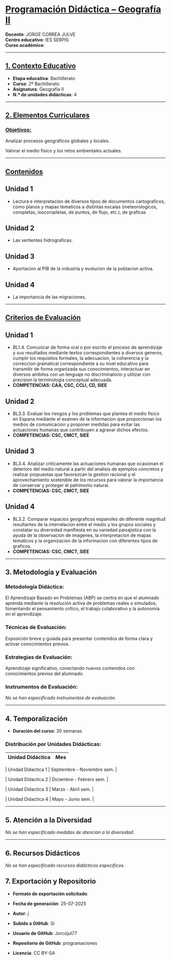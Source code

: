 # <u>Programación Didáctica – Geografía II</u>

**Docente**: JORGE CORREA JULVE  
**Centro educativo**: IES SERPIS  
**Curso académico**:   

---

## <u>1. Contexto Educativo</u>

- **Etapa educativa**: Bachillerato
- **Curso**: 2º Bachillerato
- **Asignatura**: Geografía II
- **N.º de unidades didácticas**: 4

---
## <u>2. Elementos Curriculares</u>

### <u>Objetivos:</u>



Analizar procesos geográficos globales y locales.

Valorar el medio físico y los retos ambientales actuales.



---

## <u>Contenidos</u>

## Unidad 1
- Lectura e interpretacion de diversos tipos de documentos cartograficos, como planos y mapas tematicos a distintas escalas (meteorologicos, coropletas, isocoropletas, de puntos, de flujo, etc.), de graficas
## Unidad 2
- Las vertientes hidrograficas.
## Unidad 3
- Aportacion al PIB de la industria y evolucion de la poblacion activa.
## Unidad 4
- La importancia de las migraciones.


---

## <u>Criterios de Evaluación</u>

## Unidad 1
- BL1.4. Comunicar de forma oral o por escrito el proceso de aprendizaje y sus resultados mediante textos correspondientes a diversos generos, cumplir los requisitos formales, la adecuacion, la coherencia y la correccion gramatical correspondiente a su nivel educativo para transmitir de forma organizada sus conocimientos, interactuar en diversos ambitos con un lenguaje no discriminatorio y utilizar con precision la terminologia conceptual adecuada.
- **COMPETENCIAS: CAA, CSC, CCLI, CD, SIEE**
## Unidad 2
- BL3.3. Evaluar los riesgos y los problemas que plantea el medio fisico en Espana mediante el examen de la informacion que proporcionan los medios de comunicacion y proponer medidas para evitar las actuaciones humanas que contribuyen a agravar dichos efectos.
- **COMPETENCIAS: CSC, CMCT, SIEE**
## Unidad 3
- BL3.4. Analizar criticamente las actuaciones humanas que ocasionan el deterioro del medio natural a partir del analisis de ejemplos concretos y realizar propuestas que favorezcan la gestion racional y el aprovechamiento sostenible de los recursos para valorar la importancia de conservar y proteger el patrimonio natural.
- **COMPETENCIAS: CSC, CMCT, SIEE**
## Unidad 4
- BL3.2. Comparar espacios geograficos espanoles de diferente magnitud resultantes de la interrelacion entre el medio y los grupos sociales y constatar su diversidad manifiesta en su variedad paisajistica con la ayuda de la observacion de imagenes, la interpretacion de mapas tematicos y la organizacion de la informacion con diferentes tipos de graficos.
- **COMPETENCIAS: CSC, CMCT, SIEE**


---

## 3. Metodología y Evaluación

### Metodología Didáctica:

El Aprendizaje Basado en Problemas (ABP) se centra en que el alumnado aprenda mediante la resolución activa de problemas reales o simulados, fomentando el pensamiento crítico, el trabajo colaborativo y la autonomía en el aprendizaje.


### Técnicas de Evaluación:

Exposición breve y guiada para presentar contenidos de forma clara y activar conocimientos previos.


### Estrategias de Evaluación:

Aprendizaje significativo, conectando nuevos contenidos con conocimientos previos del alumnado.


### Instrumentos de Evaluación:

_No se han especificado instrumentos de evaluación._


---

## 4. Temporalización

- **Duración del curso**: 30 semanas

### **Distribución por Unidades Didácticas:**


| Unidad Didáctica | Mes |
|------------------|-------------------|


| Unidad Didactica 1 | Septiembre - Noviembre sem. |

| Unidad Didactica 2 | Diciembre - Febrero sem. |

| Unidad Didactica 3 | Marzo - Abril sem. |

| Unidad Didactica 4 | Mayo - Junio sem. |



---

## 5. Atención a la Diversidad


_No se han especificado medidas de atención a la diversidad._

---

## 6. Recursos Didácticos


_No se han especificado recursos didácticos específicos._

## 7. Exportación y Repositorio

- **Formato de exportación solicitado**: 
- **Fecha de generación**: 25-07-2025
- **Autor**: j


- **Subido a GitHub**: Sí
- **Usuario de GitHub**: Jorcojul77
- **Repositorio de GitHub**: programaciones

- **Licencia**: CC BY-SA


